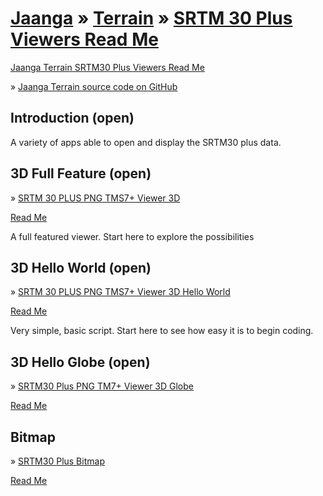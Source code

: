 [Jaanga]( ../index.html ) &raquo; [Terrain]( ../terrain-r2/terrain.html ) &raquo; [SRTM 30 Plus]( ../terrain-srtm30-plus-r2/terrain-srtm30-plus.html )
[Viewers Read Me]( terrain-srtm30-plus-viewers.html )
===


[Jaanga Terrain SRTM30 Plus Viewers Read Me]( #./readme.md# )

&raquo; [Jaanga Terrain source code on GitHub]( https://github.com/jaanga/terrain-srtm30-plus-viewers/ "View files with GitHub" ) <scan style=display:none ><< You are here</scan>  


## Introduction (open)

A variety of apps able to open and display the SRTM30 plus data.


## 3D Full Feature (open)

&raquo; [SRTM 30 PLUS PNG TMS7+ Viewer 3D]( ./png-tms7-viewer-3d-features/r1/png-tms7-viewer-3d.html )

[Read Me]( #./png-tms7-viewer-3d-features/readme.md# )

A full featured viewer. Start here to explore the possibilities


## 3D Hello World (open)

&raquo; [SRTM 30 PLUS PNG TMS7+ Viewer 3D Hello World]( ./png-tms7-viewer-3d-hello-world/r1/png-tms7-viewer-3d-hello-world.html )

[Read Me]( #./png-tms7-viewer-3d-hello-world/readme.md# )

Very simple, basic script. Start here to see how easy it is to begin coding.


## 3D Hello Globe (open)

&raquo; [SRTM30 Plus PNG TM7+ Viewer 3D Globe]( ./png-tms7-viewer-3d-globe/r1/png-tms7-viewer-3d-globe.html )

[Read Me]( #./png-tms7-viewer-3d-globe/readme.md# )

## Bitmap

&raquo; [SRTM30 Plus Bitmap]( ./png-tms7-viewer-bitmap/r7/index-left-side-hackette.html )

[Read Me]( #./png-tms7-viewer-bitmap/readme.md# )




